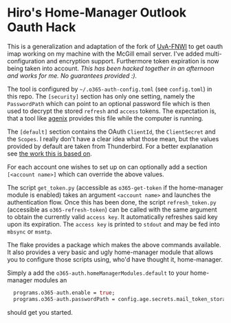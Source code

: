 # Hiro's Home-Manager Outlook Oauth Hack

This is a generalization and adaptation of the fork of
[UvA-FNWI](https://github.com/UvA-FNWI/M365-IMAP) to get oauth imap
working on my machine with the McGill email server. I've added
multi-configuration and encryption support. Furthermore token
expiration is now being taken into account. *This has been hacked
together in an afternoon and works for me. No guarantees provided :).*

The tool is configured by `~/.o365-auth-config.toml` (see
`config.toml`) in this repo. The `[security]` section has only one
setting, namely the `PasswordPath` which can point to an optional
password file which is then used to decrypt the stored `refresh` and
`access` tokens. The expectation is, that a tool like
[agenix](https://github.com/ryantm/agenix) provides this file while
the computer is running.

The `[default]` section contains the OAuth `ClientId`, the
`ClientSecret` and the `Scopes`. I really don't have a clear idea what
those mean, but the values provided by default are taken from
Thunderbird. For a better explanation see [the work this is based
on](https://github.com/UvA-FNWI/M365-IMAP).

For each account one wishes to set up on can optionally add a section
`[<account name>]` which can override the above values.

The script `get_token.py` (accessible as `o365-get-token` if the
home-manager module is enabled) takes an argument `<account name>` and
launches the authentication flow. Once this has been done, the script
`refresh_token.py` (accessible as `o365-refresh-token`) can be called
with the same argument to obtain the currently valid `access key`. It
automatically refreshes said key upon its expiration. The `access key`
is printed to `stdout` and may be fed into `mbsync` or `msmtp`.

The flake provides a package which makes the above commands
available. It also provides a very basic and ugly home-manager module
that allows you to configure those scripts using, who'd have thought
it, home-manager.

Simply a add the `o365-auth.homeManagerModules.default` to your home-manager modules an
```nix
  programs.o365-auth.enable = true;
  programs.o365-auth.passwordPath = config.age.secrets.mail_token_storage_pw.path;
```
should get you started. 
